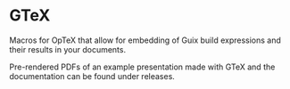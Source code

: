 # GTeX

Macros for OpTeX that allow for embedding
of Guix build expressions and their results in your documents.

Pre-rendered PDFs of an example presentation made with GTeX
and the documentation can be found under releases.
